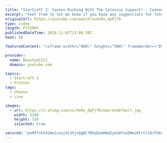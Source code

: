 ```yaml
---
title: "StarCraft 2: Cannon Rushing With The Colossus Support! - Cannon Rushing to Grandmaster - Episode 5"
excerpt: "Feel free to let me know if you have any suggestions for future videos. I hope you guys enjoy this one!  Check out my stream on twitch if you enjoy my YouTube content. I stream about 5/7 days a week - stream start time is around 5 PM CET. Link to my stream is down below.  JOIN MY DISCORD CHANNEL @ https://discord.gg/aJMGAEn"
originalUrl: https://youtube.com/watch?v=HsRx_dpPjf0
type: video
length: PT33M8S
publishedDateTime: 2018-11-02T13:08:20Z
heat: 50

featuredContent: "<iframe width=\"800\" height=\"500\" frameborder=\"0\" src=\"https://www.youtube.com/embed/HsRx_dpPjf0\" allow=\"accelerometer; autoplay; encrypted-media; gyroscope; picture-in-picture\" allowfullscreen></iframe>"

provider:
  name: BeastyqtSC2
  domain: youtube.com

topics:
  - StarCraft 2
  - Protoss
tags:
  - Cheese
  - Live

images:
  - url: https://i.ytimg.com/vi/HsRx_dpPjf0/maxresdefault.jpg
    width: 1280
    height: 720
    isCached: true

secured: "pxM3Tntk42AeixaujXC2hjxQgBC7BhpDumHWaEymSAYueEMwiKFrCtc0/FUkmyL3DFfM7V+uI9yB3vWp2u4AqJFM8pqk1mOGBOxuKvIPIuh1EnvuQ660giJ0ujgdhXALKsUo8JuZUU5ZCBPDth0qqMJh61mZ4jcM99ZUYg7EfXzseCHiJVL49g6NpwrnM048PATjXcWhoRwlcUfG1dTlgT7fBcnVS+DfOzD9UcVyyX2AH1l1gvymHbCd9SSm3cYnjCLl8d93yN0d7dGdPTi4b8GY0EtdtChhnw1D3epTXkAsHgWuPB5lmhdWH5XLmxZt/xNxn2PdsJjk8xyeJnL/OsWfoFCKobd2IXDbSr7pERAmoBT7fDyHEDXu5aPVf8dUgBhANpZXrISgaRB5EO2qiDVeULxbhGlyd+Zi6j42EHE=;Q24SnAFp5ShKm5bfNKYwgw=="
---
```


